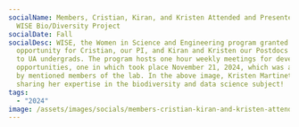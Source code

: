 ```yaml
---
socialName: Members, Cristian, Kiran, and Kristen Attended and Presented to the
  WISE Bio/Diversity Project
socialDate: Fall
socialDesc: WISE, the Women in Science and Engineering program granted an
  opportunity for Cristian, our PI, and Kiran and Kristen our Postdocs to speak
  to UA undergrads. The program hosts one hour weekly meetings for development
  opportunities, one in which took place November 21, 2024, which was attended
  by mentioned members of the lab. In the above image, Kristen Martinet is
  sharing her expertise in the biodiversity and data science subject!
tags:
  - "2024"
image: /assets/images/socials/members-cristian-kiran-and-kristen-attended-and-presented-to-the-wise-bio-diversity-project-.jpg
---
```

